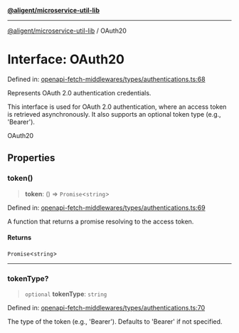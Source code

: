 [**@aligent/microservice-util-lib**](../modules.md)

***

[@aligent/microservice-util-lib](../modules.md) / OAuth20

# Interface: OAuth20

Defined in: [openapi-fetch-middlewares/types/authentications.ts:68](https://github.com/aligent/microservice-development-utilities/blob/e13483771966234032f5249dc36c2c31c71d7cf1/packages/microservice-util-lib/src/openapi-fetch-middlewares/types/authentications.ts#L68)

Represents OAuth 2.0 authentication credentials.

This interface is used for OAuth 2.0 authentication, where an access token is retrieved
asynchronously. It also supports an optional token type (e.g., 'Bearer').

 OAuth20

## Properties

<a id="token"></a>

### token()

> **token**: () => `Promise`\<`string`\>

Defined in: [openapi-fetch-middlewares/types/authentications.ts:69](https://github.com/aligent/microservice-development-utilities/blob/e13483771966234032f5249dc36c2c31c71d7cf1/packages/microservice-util-lib/src/openapi-fetch-middlewares/types/authentications.ts#L69)

A function that returns a promise resolving to the access token.

#### Returns

`Promise`\<`string`\>

***

<a id="tokentype"></a>

### tokenType?

> `optional` **tokenType**: `string`

Defined in: [openapi-fetch-middlewares/types/authentications.ts:70](https://github.com/aligent/microservice-development-utilities/blob/e13483771966234032f5249dc36c2c31c71d7cf1/packages/microservice-util-lib/src/openapi-fetch-middlewares/types/authentications.ts#L70)

The type of the token (e.g., 'Bearer'). Defaults to 'Bearer' if not specified.
